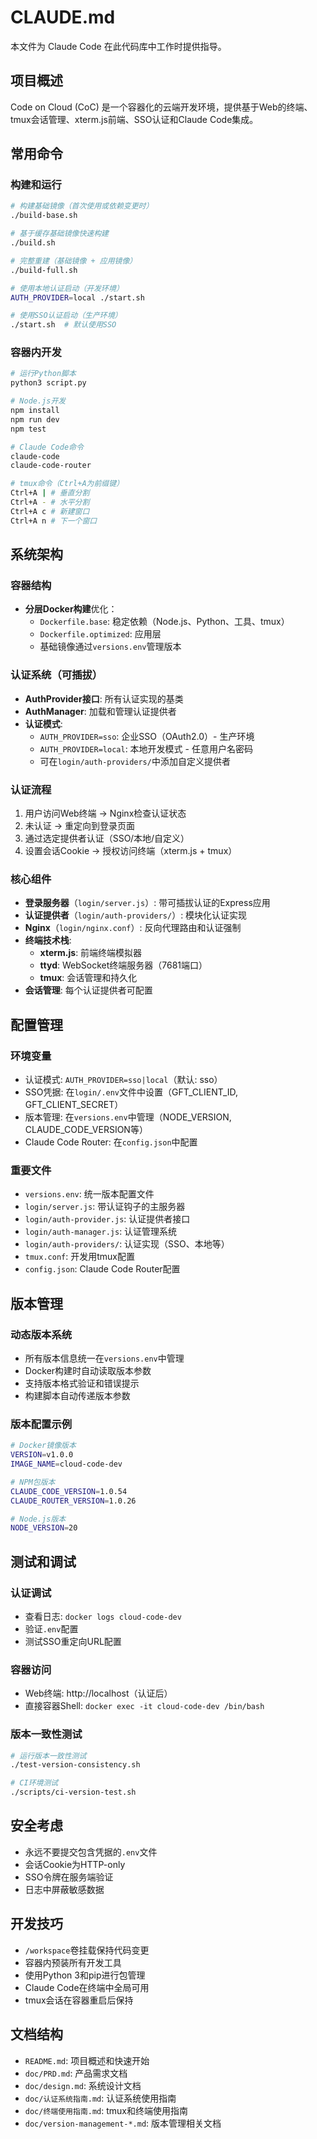 # CLAUDE.md

本文件为 Claude Code 在此代码库中工作时提供指导。

## 项目概述

Code on Cloud (CoC) 是一个容器化的云端开发环境，提供基于Web的终端、tmux会话管理、xterm.js前端、SSO认证和Claude Code集成。

## 常用命令

### 构建和运行
```bash
# 构建基础镜像（首次使用或依赖变更时）
./build-base.sh

# 基于缓存基础镜像快速构建
./build.sh

# 完整重建（基础镜像 + 应用镜像）
./build-full.sh

# 使用本地认证启动（开发环境）
AUTH_PROVIDER=local ./start.sh

# 使用SSO认证启动（生产环境）
./start.sh  # 默认使用SSO
```

### 容器内开发
```bash
# 运行Python脚本
python3 script.py

# Node.js开发
npm install
npm run dev
npm test

# Claude Code命令
claude-code
claude-code-router

# tmux命令（Ctrl+A为前缀键）
Ctrl+A | # 垂直分割
Ctrl+A - # 水平分割
Ctrl+A c # 新建窗口
Ctrl+A n # 下一个窗口
```

## 系统架构

### 容器结构
- **分层Docker构建**优化：
  - `Dockerfile.base`: 稳定依赖（Node.js、Python、工具、tmux）
  - `Dockerfile.optimized`: 应用层
  - 基础镜像通过`versions.env`管理版本

### 认证系统（可插拔）
- **AuthProvider接口**: 所有认证实现的基类
- **AuthManager**: 加载和管理认证提供者
- **认证模式**:
  - `AUTH_PROVIDER=sso`: 企业SSO（OAuth2.0）- 生产环境
  - `AUTH_PROVIDER=local`: 本地开发模式 - 任意用户名密码
  - 可在`login/auth-providers/`中添加自定义提供者

### 认证流程
1. 用户访问Web终端 → Nginx检查认证状态
2. 未认证 → 重定向到登录页面
3. 通过选定提供者认证（SSO/本地/自定义）
4. 设置会话Cookie → 授权访问终端（xterm.js + tmux）

### 核心组件
- **登录服务器**（`login/server.js`）: 带可插拔认证的Express应用
- **认证提供者**（`login/auth-providers/`）: 模块化认证实现
- **Nginx**（`login/nginx.conf`）: 反向代理路由和认证强制
- **终端技术栈**:
  - **xterm.js**: 前端终端模拟器
  - **ttyd**: WebSocket终端服务器（7681端口）
  - **tmux**: 会话管理和持久化
- **会话管理**: 每个认证提供者可配置

## 配置管理

### 环境变量
- 认证模式: `AUTH_PROVIDER=sso|local`（默认: sso）
- SSO凭据: 在`login/.env`文件中设置（GFT_CLIENT_ID, GFT_CLIENT_SECRET）
- 版本管理: 在`versions.env`中管理（NODE_VERSION, CLAUDE_CODE_VERSION等）
- Claude Code Router: 在`config.json`中配置

### 重要文件
- `versions.env`: 统一版本配置文件
- `login/server.js`: 带认证钩子的主服务器
- `login/auth-provider.js`: 认证提供者接口
- `login/auth-manager.js`: 认证管理系统
- `login/auth-providers/`: 认证实现（SSO、本地等）
- `tmux.conf`: 开发用tmux配置
- `config.json`: Claude Code Router配置

## 版本管理

### 动态版本系统
- 所有版本信息统一在`versions.env`中管理
- Docker构建时自动读取版本参数
- 支持版本格式验证和错误提示
- 构建脚本自动传递版本参数

### 版本配置示例
```bash
# Docker镜像版本
VERSION=v1.0.0
IMAGE_NAME=cloud-code-dev

# NPM包版本
CLAUDE_CODE_VERSION=1.0.54
CLAUDE_ROUTER_VERSION=1.0.26

# Node.js版本
NODE_VERSION=20
```

## 测试和调试

### 认证调试
- 查看日志: `docker logs cloud-code-dev`
- 验证`.env`配置
- 测试SSO重定向URL配置

### 容器访问
- Web终端: http://localhost（认证后）
- 直接容器Shell: `docker exec -it cloud-code-dev /bin/bash`

### 版本一致性测试
```bash
# 运行版本一致性测试
./test-version-consistency.sh

# CI环境测试
./scripts/ci-version-test.sh
```

## 安全考虑
- 永远不要提交包含凭据的`.env`文件
- 会话Cookie为HTTP-only
- SSO令牌在服务端验证
- 日志中屏蔽敏感数据

## 开发技巧
- `/workspace`卷挂载保持代码变更
- 容器内预装所有开发工具
- 使用Python 3和pip进行包管理
- Claude Code在终端中全局可用
- tmux会话在容器重启后保持

## 文档结构
- `README.md`: 项目概述和快速开始
- `doc/PRD.md`: 产品需求文档
- `doc/design.md`: 系统设计文档
- `doc/认证系统指南.md`: 认证系统使用指南
- `doc/终端使用指南.md`: tmux和终端使用指南
- `doc/version-management-*.md`: 版本管理相关文档